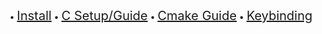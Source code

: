 <div align="center">
  <span> • </span>
  <a href="https://github.com/pqtruong17/nvim/blob/main/doc/install.md" style="font-size: 20px;">Install</a>
  <span> • </span>
  <a href="https://github.com/pqtruong17/nvim/blob/main/doc/c.md" style="font-size: 20px;">C Setup/Guide</a>
  <span> • </span>
  <a href="https://github.com/pqtruong17/nvim/blob/main/doc/cmake.md" style="font-size: 20px;">Cmake Guide</a>
  <span> • </span>
  <a href="https://github.com/pqtruong17/nvim/blob/main/doc/keybindings.md" style="font-size: 20px;">Keybinding</a>
  <p></p>
</div>

